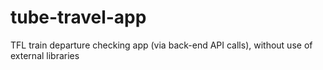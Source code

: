 # tube-travel-app
TFL train departure checking app (via back-end API calls), without use of external libraries
